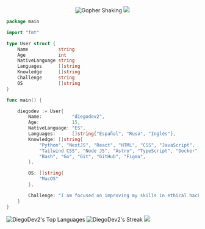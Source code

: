 

<div align="center">
    <img src="https://media.tenor.com/hD56X-Q5AzMAAAAi/gopher-shaking.gif" alt="Gopher Shaking">

<img src="https://readme-typing-svg.herokuapp.com?font=Fira+Code&weight=500&pause=1000&color=FFFFD5&width=435&lines=Hello,+I'm+diegodev2.">
        
</div>

```go
package main

import "fmt"

type User struct {
    Name           string
    Age            int
    NativeLanguage string
    Languages      []string
    Knowledge      []string
    Challenge      string
    OS             []string
}

func main() {

    diegodev := User{
        Name:           "diegodev2",
        Age:            15,
        NativeLanguage: "ES",
        Languages:      []string{"Español", "Ruso", "Inglés"},
        Knowledge: []string{
            "Python", "NextJS", "React", "HTML", "CSS", "JavaScript",
            "Tailwind CSS", "Node JS", "Astro", "TypeScript", "Docker", "Kubernetes",
            "Bash", "Go", "Git", "GitHub", "Figma",
        },

        OS: []string{
            "MacOS"
        },

        Challenge: "I am focused on improving my skills in ethical hacking and expanding my programming knowledge.",
    }
}
```

![DiegoDev2's Top Languages](https://github-readme-stats.vercel.app/api/top-langs/?username=DiegoDev2&theme=vue-dark&show_icons=true&hide_border=true&layout=compact)
![DiegoDev2's Streak](https://github-readme-streak-stats.herokuapp.com/?user=DiegoDev2&theme=vue-dark&hide_border=true)
![](https://github-profile-trophy.vercel.app/?username=DiegoDev2&theme=vue-dark&no-frame=true&no-bg=false&margin-w=4)


